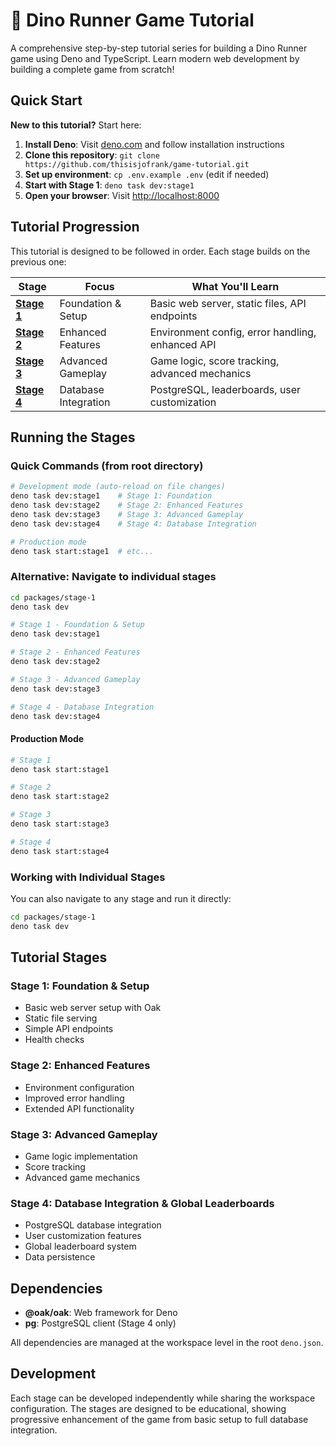 # 🦕 Dino Runner Game Tutorial

A comprehensive step-by-step tutorial series for building a Dino Runner game using Deno and TypeScript. Learn modern web development by building a complete game from scratch!

## Quick Start

**New to this tutorial?** Start here:

1. **Install Deno**: Visit [deno.com](https://deno.com/) and follow installation instructions
2. **Clone this repository**: `git clone https://github.com/thisisjofrank/game-tutorial.git`
3. **Set up environment**: `cp .env.example .env` (edit if needed)
4. **Start with Stage 1**: `deno task dev:stage1`
5. **Open your browser**: Visit [http://localhost:8000](http://localhost:8000)

## Tutorial Progression

This tutorial is designed to be followed in order. Each stage builds on the previous one:

| Stage | Focus | What You'll Learn | 
|-------|-------|------------------|
| **[Stage 1](packages/stage-1/README.md)** | Foundation & Setup | Basic web server, static files, API endpoints |
| **[Stage 2](packages/stage-2/README.md)** | Enhanced Features | Environment config, error handling, enhanced API |
| **[Stage 3](packages/stage-3/README.md)** | Advanced Gameplay | Game logic, score tracking, advanced mechanics |
| **[Stage 4](packages/stage-4/README.md)** | Database Integration | PostgreSQL, leaderboards, user customization |

## Running the Stages

### Quick Commands (from root directory)

```bash
# Development mode (auto-reload on file changes)
deno task dev:stage1    # Stage 1: Foundation
deno task dev:stage2    # Stage 2: Enhanced Features  
deno task dev:stage3    # Stage 3: Advanced Gameplay
deno task dev:stage4    # Stage 4: Database Integration

# Production mode
deno task start:stage1  # etc...
```

### Alternative: Navigate to individual stages

```bash
cd packages/stage-1
deno task dev
```

```bash
# Stage 1 - Foundation & Setup
deno task dev:stage1

# Stage 2 - Enhanced Features  
deno task dev:stage2

# Stage 3 - Advanced Gameplay
deno task dev:stage3

# Stage 4 - Database Integration
deno task dev:stage4
```

#### Production Mode

```bash
# Stage 1
deno task start:stage1

# Stage 2
deno task start:stage2

# Stage 3
deno task start:stage3

# Stage 4
deno task start:stage4
```

### Working with Individual Stages

You can also navigate to any stage and run it directly:

```bash
cd packages/stage-1
deno task dev
```

## Tutorial Stages

### Stage 1: Foundation & Setup

- Basic web server setup with Oak
- Static file serving
- Simple API endpoints
- Health checks

### Stage 2: Enhanced Features

- Environment configuration
- Improved error handling
- Extended API functionality

### Stage 3: Advanced Gameplay

- Game logic implementation
- Score tracking
- Advanced game mechanics

### Stage 4: Database Integration & Global Leaderboards

- PostgreSQL database integration
- User customization features
- Global leaderboard system
- Data persistence

## Dependencies

- **@oak/oak**: Web framework for Deno
- **pg**: PostgreSQL client (Stage 4 only)

All dependencies are managed at the workspace level in the root `deno.json`.

## Development

Each stage can be developed independently while sharing the workspace configuration. The stages are designed to be educational, showing progressive enhancement of the game from basic setup to full database integration.
